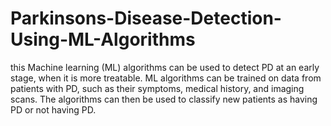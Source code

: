 # Parkinsons-Disease-Detection-Using-ML-Algorithms
this Machine learning (ML) algorithms can be used to detect PD at an early stage, when it is more treatable. ML algorithms can be trained on data from patients with PD, such as their symptoms, medical history, and imaging scans. The algorithms can then be used to classify new patients as having PD or not having PD.
